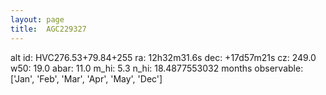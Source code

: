 ```yaml
---
layout: page
title:  AGC229327
--- 
```

alt id: HVC276.53+79.84+255
ra: 12h32m31.6s
dec: +17d57m21s
cz: 249.0
w50: 19.0
abar: 11.0
m_hi: 5.3
n_hi: 18.4877553032
months observable: ['Jan', 'Feb', 'Mar', 'Apr', 'May', 'Dec']
